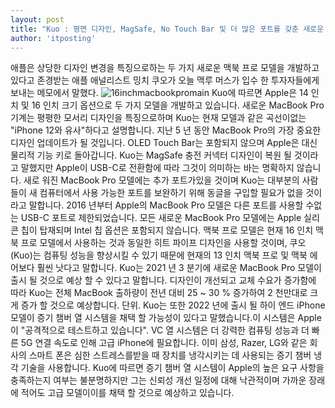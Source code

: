 ```yaml
---
layout: post
title: "Kuo : 평면 디자인, MagSafe, No Touch Bar 및 더 많은 포트를 갖춘 새로운 MacBook Pro 모델"
author: 'itposting'
---
```


애플은 상당한 디자인 변경을 특징으로하는 두 가지 새로운 맥북 프로 모델을 개발하고 있다고 존경받는 애플 애널리스트 밍치 쿠오가 오늘 맥루 머스가 입수 한 투자자들에게 보내는 메모에서 말했다.
![16inchmacbookpromain](https://images.macrumors.com/t/a42sXXCODgMdlJK1pL_2fp3PQHE=/2500x0/filters:no_upscale():quality(90)/article-new/2013/09/16inchmacbookpromain.jpg)
Kuo에 따르면 Apple은 14 인치 및 16 인치 크기 옵션으로 두 가지 모델을 개발하고 있습니다.
 새로운 MacBook Pro 기계는 평평한 모서리 디자인을 특징으로하며 Kuo는 현재 모델과 같은 곡선이없는 "iPhone 12와 유사"하다고 설명합니다.
 지난 5 년 동안 MacBook Pro의 가장 중요한 디자인 업데이트가 될 것입니다.
OLED Touch Bar는 포함되지 않으며 Apple은 대신 물리적 기능 키로 돌아갑니다.
 Kuo는 MagSafe 충전 커넥터 디자인이 복원 될 것이라고 말했지만 Apple이 USB-C로 전환함에 따라 그것이 의미하는 바는 명확하지 않습니다.
 새로 워진 MacBook Pro 모델에는 추가 포트가있을 것이며 Kuo는 대부분의 사람들이 새 컴퓨터에서 사용 가능한 포트를 보완하기 위해 동글을 구입할 필요가 없을 것이라고 말합니다.
 2016 년부터 Apple의 MacBook Pro 모델은 다른 포트를 사용할 수없는 USB-C 포트로 제한되었습니다.
모든 새로운 MacBook Pro 모델에는 Apple 실리콘 칩이 탑재되며 Intel 칩 옵션은 포함되지 않습니다.
맥북 프로 모델은 현재 16 인치 맥북 프로 모델에서 사용하는 것과 동일한 히트 파이프 디자인을 사용할 것이며, 쿠오 (Kuo)는 컴퓨팅 성능을 향상시킬 수 있기 때문에 현재의 13 인치 맥북 프로 및 맥북 에어보다 훨씬 낫다고 말합니다.
Kuo는 2021 년 3 분기에 새로운 MacBook Pro 모델이 출시 될 것으로 예상 할 수 있다고 말합니다. 디자인이 개선되고 교체 수요가 증가함에 따라 Kuo는 전체 MacBook 출하량이 전년 대비 25 ~ 30 % 증가하여 2 천만대로 크게 증가 할 것으로 예상합니다.
 단위.
Kuo는 또한 2022 년에 출시 될 하이 엔드 iPhone 모델이 증기 챔버 열 시스템을 채택 할 가능성이 있다고 말했습니다.이 시스템은 Apple이 "공격적으로 테스트하고 있습니다".
 VC 열 시스템은 더 강력한 컴퓨팅 성능과 더 빠른 5G 연결 속도로 인해 고급 iPhone에 필요합니다.
 이미 삼성, Razer, LG와 같은 회사의 스마트 폰은 심한 스트레스를받을 때 장치를 냉각시키는 데 사용되는 증기 챔버 냉각 기술을 사용합니다.
Kuo에 따르면 증기 챔버 열 시스템이 Apple의 높은 요구 사항을 충족하는지 여부는 불분명하지만 그는 신뢰성 개선 일정에 대해 낙관적이며 가까운 장래에 적어도 고급 모델이이를 채택 할 것으로 예상하고 있습니다.